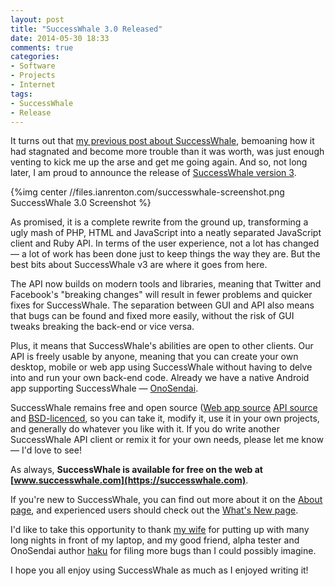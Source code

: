 ```yaml
---
layout: post
title: "SuccessWhale 3.0 Released"
date: 2014-05-30 18:33
comments: true
categories: 
- Software
- Projects
- Internet
tags:
- SuccessWhale
- Release
---
```


It turns out that [my previous post about SuccessWhale](http://blog.ianrenton.com/state-of-the-whale-address/), bemoaning how it had stagnated and become more trouble than it was worth, was just enough venting to kick me up the arse and get me going again. And so, not long later, I am proud to announce the release of [SuccessWhale version 3](https://successwhale.com).

{%img center //files.ianrenton.com/successwhale-screenshot.png SuccessWhale 3.0 Screenshot %}

As promised, it is a complete rewrite from the ground up, transforming a ugly mash of PHP, HTML and JavaScript into a neatly separated JavaScript client and Ruby API. In terms of the user experience, not a lot has changed &mdash; a lot of work has been done just to keep things the way they are. But the best bits about SuccessWhale v3 are where it goes from here.

The API now builds on modern tools and libraries, meaning that Twitter and Facebook's "breaking changes" will result in fewer problems and quicker fixes for SuccessWhale. The separation between GUI and API also means that bugs can be found and fixed more easily, without the risk of GUI tweaks breaking the back-end or vice versa.

Plus, it means that SuccessWhale's abilities are open to other clients. Our API is freely usable by anyone, meaning that you can create your own desktop, mobile or web app using SuccessWhale without having to delve into and run your own back-end code. Already we have a native Android app supporting SuccessWhale &mdash; [OnoSendai](http://onosendai.mobi).

SuccessWhale remains free and open source ([Web app source](https://github.com/ianrenton/SuccessWhale) [API source](https://github.com/ianrenton/SuccessWhale-api/) and [BSD-licenced](http://opensource.org/licenses/BSD-2-Clause), so you can take it, modify it, use it in your own projects, and generally do whatever you like with it. If you do write another SuccessWhale API client or remix it for your own needs, please let me know &mdash; I'd love to see!

As always, **SuccessWhale is available for free on the web at [www.successwhale.com](https://successwhale.com)**.

If you're new to SuccessWhale, you can find out more about it on the [About page](https://successwhale.com/about), and experienced users should check out the [What's New page](https://successwhale.com/whatsnew).

I'd like to take this opportunity to thank [my wife](http://ericthegirl.onlydreaming.net) for putting up with many long nights in front of my laptop, and my good friend, alpha tester and OnoSendai author [haku](http://haku.me/) for filing more bugs than I could possibly imagine.

I hope you all enjoy using SuccessWhale as much as I enjoyed writing it!
